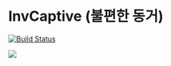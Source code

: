 # InvCaptive (불편한 동거)
[![Build Status](https://travis-ci.com/noonmaru/inv-captive.svg?branch=master)](https://travis-ci.com/noonmaru/inv-captive)

[![](http://img.youtube.com/vi/bUziXPSoP30/0.jpg)](http://www.youtube.com/watch?v=bUziXPSoP30 "")
